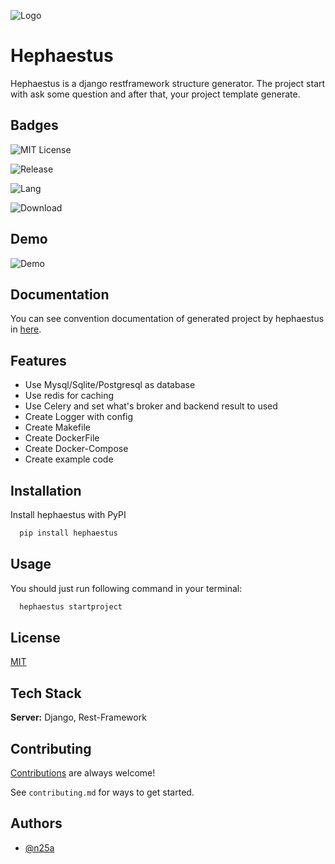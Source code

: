 
![Logo](https://dev-to-uploads.s3.amazonaws.com/uploads/articles/th5xamgrr6se0x5ro4g6.png)


#  Hephaestus

Hephaestus is a django restframework structure generator. The project start with ask some question and 
after that, your project template generate.
## Badges

![MIT License](https://img.shields.io/github/license/n25a/hephaestus?style=plastic)

![Release](https://img.shields.io/github/v/release/n25a/hephaestus?color=blue&display_name=tag&style=plastic)

![Lang](https://img.shields.io/github/languages/top/n25a/hephaestus?style=plastic)

![Download](https://img.shields.io/github/downloads/n25a/hephaestus/total?style=plastic)

## Demo

![Demo]()


## Documentation

You can see convention documentation of generated project by hephaestus in [here]().


## Features

- Use Mysql/Sqlite/Postgresql as database
- Use redis for caching
- Use Celery and set what's broker and backend result to used  
- Create Logger with config
- Create Makefile
- Create DockerFile
- Create Docker-Compose
- Create example code


## Installation

Install hephaestus with PyPI

```bash
  pip install hephaestus
```
    
## Usage

You should just run following command in your terminal: 

```bash
  hephaestus startproject
```


## License

[MIT](https://choosealicense.com/licenses/mit/)


## Tech Stack

**Server:** Django, Rest-Framework


## Contributing

[Contributions](https://github.com/n25a/hephaestus/blob/add-contributing/contributing.md) are always welcome!

See `contributing.md` for ways to get started.


## Authors

- [@n25a](https://www.github.com/n25a)

